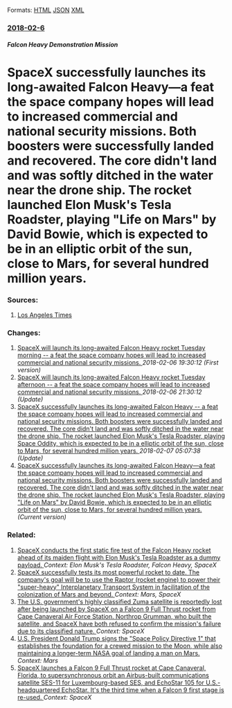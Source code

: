 
Formats: [HTML](/news/2018/02/6/spacex-successfully-launches-its-long-awaited-falcon-heavy-mdash-a-feat-the-space-company-hopes-will-lead-to-increased-commercial-and-nation.html)  [JSON](/news/2018/02/6/spacex-successfully-launches-its-long-awaited-falcon-heavy-mdash-a-feat-the-space-company-hopes-will-lead-to-increased-commercial-and-nation.json)  [XML](/news/2018/02/6/spacex-successfully-launches-its-long-awaited-falcon-heavy-mdash-a-feat-the-space-company-hopes-will-lead-to-increased-commercial-and-nation.xml)  

### [2018-02-6](/news/2018/02/6/index.md)

##### Falcon Heavy Demonstration Mission
# SpaceX successfully launches its long-awaited Falcon Heavy&mdash;a feat the space company hopes will lead to increased commercial and national security missions. Both boosters were successfully landed and recovered. The core didn't land and was softly ditched in the water near the drone ship. The rocket launched Elon Musk's Tesla Roadster, playing "Life on Mars" by David Bowie, which is expected to be in an elliptic orbit of the sun, close to Mars, for several hundred million years. 




### Sources:

1. [Los Angeles Times](http://www.latimes.com/business/la-fi-spacex-falcon-heavy-launch-20180206-story.html)

### Changes:

1. [SpaceX will launch its long-awaited Falcon Heavy rocket Tuesday morning -- a feat the space company hopes will lead to increased commercial and national security missions. ](/news/2018/02/6/spacex-will-launch-its-long-awaited-falcon-heavy-rocket-tuesday-morning-a-a-feat-the-space-company-hopes-will-lead-to-increased-commercial.md) _2018-02-06 19:30:12 (First version)_
2. [SpaceX will launch its long-awaited Falcon Heavy rocket Tuesday afternoon -- a feat the space company hopes will lead to increased commercial and national security missions. ](/news/2018/02/6/spacex-will-launch-its-long-awaited-falcon-heavy-rocket-tuesday-afternoon-a-a-feat-the-space-company-hopes-will-lead-to-increased-commerci.md) _2018-02-06 21:30:12 (Update)_
3. [SpaceX successfully launches its long-awaited Falcon Heavy -- a feat the space company hopes will lead to increased commercial and national security missions. Both boosters were successfully landed and recovered. The core didn't land and was softly ditched in the water near the drone ship. The rocket launched Elon Musk's Tesla Roadster, playing Space Oddity, which is expected to be in a elliptic orbit of the sun, close to Mars, for several hundred million years. ](/news/2018/02/6/spacex-successfully-launches-its-long-awaited-falcon-heavy-a-a-feat-the-space-company-hopes-will-lead-to-increased-commercial-and-national.md) _2018-02-07 05:07:38 (Update)_
3. [SpaceX successfully launches its long-awaited Falcon Heavy&mdash;a feat the space company hopes will lead to increased commercial and national security missions. Both boosters were successfully landed and recovered. The core didn't land and was softly ditched in the water near the drone ship. The rocket launched Elon Musk's Tesla Roadster, playing "Life on Mars" by David Bowie, which is expected to be in an elliptic orbit of the sun, close to Mars, for several hundred million years. ](/news/2018/02/6/spacex-successfully-launches-its-long-awaited-falcon-heavy-mdash-a-feat-the-space-company-hopes-will-lead-to-increased-commercial-and-nation.md) _(Current version)_

### Related:

1. [SpaceX conducts the first static fire test of the Falcon Heavy rocket ahead of its maiden flight with Elon Musk's Tesla Roadster as a dummy payload. ](/news/2018/01/24/spacex-conducts-the-first-static-fire-test-of-the-falcon-heavy-rocket-ahead-of-its-maiden-flight-with-elon-musk-s-tesla-roadster-as-a-dummy.md) _Context: Elon Musk's Tesla Roadster, Falcon Heavy, SpaceX_
2. [SpaceX successfully tests its most powerful rocket to date. The company's goal will be to use the Raptor (rocket engine) to power their "super-heavy" Interplanetary Transport System in facilitation of the colonization of Mars and beyond. ](/news/2016/09/26/spacex-successfully-tests-its-most-powerful-rocket-to-date-the-company-s-goal-will-be-to-use-the-raptor-rocket-engine-to-power-their-sup.md) _Context: Mars, SpaceX_
3. [The U.S. government's highly classified Zuma satellite is reportedly lost after being launched by SpaceX on a Falcon 9 Full Thrust rocket from Cape Canaveral Air Force Station. Northrop Grumman, who built the satellite, and SpaceX have both refused to confirm the mission's failure due to its classified nature. ](/news/2018/01/8/the-u-s-government-s-highly-classified-zuma-satellite-is-reportedly-lost-after-being-launched-by-spacex-on-a-falcon-9-full-thrust-rocket-fr.md) _Context: SpaceX_
4. [U.S. President Donald Trump signs the "Space Policy Directive 1" that establishes the foundation for a crewed mission to the Moon, while also maintaining a longer-term NASA goal of landing a man on Mars. ](/news/2017/12/11/u-s-president-donald-trump-signs-the-space-policy-directive-1-that-establishes-the-foundation-for-a-crewed-mission-to-the-moon-while-als.md) _Context: Mars_
5. [SpaceX launches a Falcon 9 Full Thrust rocket at Cape Canaveral, Florida, to supersynchronous orbit an Airbus-built communications satellite SES-11 for Luxembourg-based SES, and EchoStar 105 for U.S.-headquartered EchoStar. It's the third time when a Falcon 9 first stage is re-used. ](/news/2017/10/11/spacex-launches-a-falcon-9-full-thrust-rocket-at-cape-canaveral-florida-to-supersynchronous-orbit-an-airbus-built-communications-satellite.md) _Context: SpaceX_
